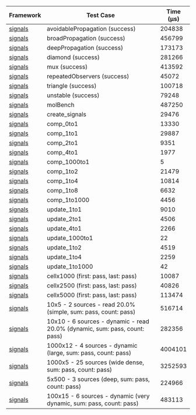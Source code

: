 | Framework | Test Case | Time (μs) |
| --- | --- | --- |
| [signals](https://github.com/rodydavis/signals.dart) | avoidablePropagation (success) | 204838 |
| [signals](https://github.com/rodydavis/signals.dart) | broadPropagation (success) | 456799 |
| [signals](https://github.com/rodydavis/signals.dart) | deepPropagation (success) | 173173 |
| [signals](https://github.com/rodydavis/signals.dart) | diamond (success) | 281266 |
| [signals](https://github.com/rodydavis/signals.dart) | mux (success) | 413592 |
| [signals](https://github.com/rodydavis/signals.dart) | repeatedObservers (success) | 45072 |
| [signals](https://github.com/rodydavis/signals.dart) | triangle (success) | 100718 |
| [signals](https://github.com/rodydavis/signals.dart) | unstable (success) | 79248 |
| [signals](https://github.com/rodydavis/signals.dart) | molBench | 487250 |
| [signals](https://github.com/rodydavis/signals.dart) | create_signals | 29476 |
| [signals](https://github.com/rodydavis/signals.dart) | comp_0to1 | 13330 |
| [signals](https://github.com/rodydavis/signals.dart) | comp_1to1 | 29887 |
| [signals](https://github.com/rodydavis/signals.dart) | comp_2to1 | 9351 |
| [signals](https://github.com/rodydavis/signals.dart) | comp_4to1 | 1977 |
| [signals](https://github.com/rodydavis/signals.dart) | comp_1000to1 | 5 |
| [signals](https://github.com/rodydavis/signals.dart) | comp_1to2 | 21479 |
| [signals](https://github.com/rodydavis/signals.dart) | comp_1to4 | 10814 |
| [signals](https://github.com/rodydavis/signals.dart) | comp_1to8 | 6632 |
| [signals](https://github.com/rodydavis/signals.dart) | comp_1to1000 | 4456 |
| [signals](https://github.com/rodydavis/signals.dart) | update_1to1 | 9010 |
| [signals](https://github.com/rodydavis/signals.dart) | update_2to1 | 4506 |
| [signals](https://github.com/rodydavis/signals.dart) | update_4to1 | 2266 |
| [signals](https://github.com/rodydavis/signals.dart) | update_1000to1 | 22 |
| [signals](https://github.com/rodydavis/signals.dart) | update_1to2 | 4519 |
| [signals](https://github.com/rodydavis/signals.dart) | update_1to4 | 2259 |
| [signals](https://github.com/rodydavis/signals.dart) | update_1to1000 | 42 |
| [signals](https://github.com/rodydavis/signals.dart) | cellx1000 (first: pass, last: pass) | 10087 |
| [signals](https://github.com/rodydavis/signals.dart) | cellx2500 (first: pass, last: pass) | 40826 |
| [signals](https://github.com/rodydavis/signals.dart) | cellx5000 (first: pass, last: pass) | 113474 |
| [signals](https://github.com/rodydavis/signals.dart) | 10x5 - 2 sources - read 20.0% (simple, sum: pass, count: pass) | 516714 |
| [signals](https://github.com/rodydavis/signals.dart) | 10x10 - 6 sources - dynamic - read 20.0% (dynamic, sum: pass, count: pass) | 282356 |
| [signals](https://github.com/rodydavis/signals.dart) | 1000x12 - 4 sources - dynamic (large, sum: pass, count: pass) | 4004101 |
| [signals](https://github.com/rodydavis/signals.dart) | 1000x5 - 25 sources (wide dense, sum: pass, count: pass) | 3252593 |
| [signals](https://github.com/rodydavis/signals.dart) | 5x500 - 3 sources (deep, sum: pass, count: pass) | 224966 |
| [signals](https://github.com/rodydavis/signals.dart) | 100x15 - 6 sources - dynamic (very dynamic, sum: pass, count: pass) | 483113 |

